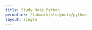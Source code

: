 ```yaml
---
title: Study Note_Python
permalink: /labwork/studynote/python
layout: single
---
```


<!-- - [ Python ](#category-1)

## Category 1
Content for Category 1 goes here. -->